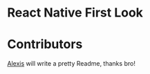 # React Native First Look

# Contributors 

[Alexis](https://github.com/giovanne3u) will write a pretty Readme, thanks bro! 

